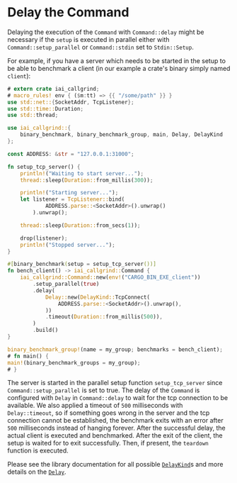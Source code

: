 # Delay the Command

Delaying the execution of the `Command` with `Command::delay` might be necessary
if the `setup` is executed in parallel either with `Command::setup_parallel` or
`Command::stdin` set to `Stdin::Setup`.

For example, if you have a server which needs to be started in the setup to be
able to benchmark a client (in our example a crate's binary simply named
`client`):

```rust
# extern crate iai_callgrind;
# macro_rules! env { ($m:tt) => {{ "/some/path" }} }
use std::net::{SocketAddr, TcpListener};
use std::time::Duration;
use std::thread;

use iai_callgrind::{
    binary_benchmark, binary_benchmark_group, main, Delay, DelayKind
};

const ADDRESS: &str = "127.0.0.1:31000";

fn setup_tcp_server() {
    println!("Waiting to start server...");
    thread::sleep(Duration::from_millis(300));

    println!("Starting server...");
    let listener = TcpListener::bind(
            ADDRESS.parse::<SocketAddr>().unwrap()
        ).unwrap();

    thread::sleep(Duration::from_secs(1));

    drop(listener);
    println!("Stopped server...");
}

#[binary_benchmark(setup = setup_tcp_server())]
fn bench_client() -> iai_callgrind::Command {
    iai_callgrind::Command::new(env!("CARGO_BIN_EXE_client"))
        .setup_parallel(true)
        .delay(
            Delay::new(DelayKind::TcpConnect(
                ADDRESS.parse::<SocketAddr>().unwrap(),
            ))
            .timeout(Duration::from_millis(500)),
        )
        .build()
}

binary_benchmark_group!(name = my_group; benchmarks = bench_client);
# fn main() {
main!(binary_benchmark_groups = my_group);
# }
```

The server is started in the parallel setup function `setup_tcp_server` since
`Command::setup_parallel` is set to true. The delay of the `Command` is
configured with `Delay` in `Command::delay` to wait for the tcp connection to be
available. We also applied a timeout of `500` milliseconds with
`Delay::timeout`, so if something goes wrong in the server and the tcp
connection cannot be established, the benchmark exits with an error after `500`
milliseconds instead of hanging forever. After the successful delay, the actual
client is executed and benchmarked. After the exit of the client, the setup is
waited for to exit successfully. Then, if present, the `teardown` function is
executed.

Please see the library documentation for all possible [`DelayKind`]s and more
details on the [`Delay`].

[`DelayKind`]: https://docs.rs/iai-callgrind/0.15.2/iai_callgrind/enum.DelayKind.html

[`Delay`]: https://docs.rs/iai-callgrind/0.15.2/iai_callgrind/struct.Delay.html
